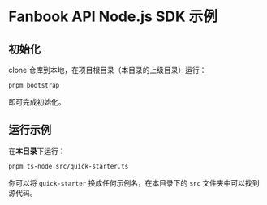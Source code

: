 # Fanbook API Node.js SDK 示例

## 初始化

clone 仓库到本地，在项目根目录（本目录的上级目录）运行：

```bash
pnpm bootstrap
```

即可完成初始化。

## 运行示例

在**本目录**下运行：

```bash
pnpm ts-node src/quick-starter.ts
```

你可以将 `quick-starter` 换成任何示例名，在本目录下的 `src` 文件夹中可以找到源代码。
